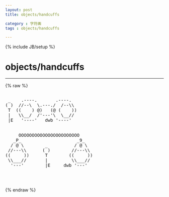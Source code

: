 ```yaml
---
layout: post
title: objects/handcuffs
category : 字符画
tags : objects/handcuffs
---
```

{% include JB/setup %}
# objects/handcuffs
---
{% raw %}
<pre>

 _    .----.       .----.
( )  //--\  \.---./  /--\\
 T  ((    ) @)   (@ (    ))
 |   \\__/  /&#039;---&#039;\  \__//
 |E   &#039;----&#039;   dwb &#039;----&#039;


     OOOOOOOOOOOOOOOOOOOOOOO 
   _P_                     _9_ 
  / @ \        _          / @ \
 //---\\      ( )        //---\\
((     ))      T        ((     ))
 \\___//       |         \\___//
  &#039;---&#039;        |E     dwb &#039;---&#039;


 </pre>
{% endraw %}
